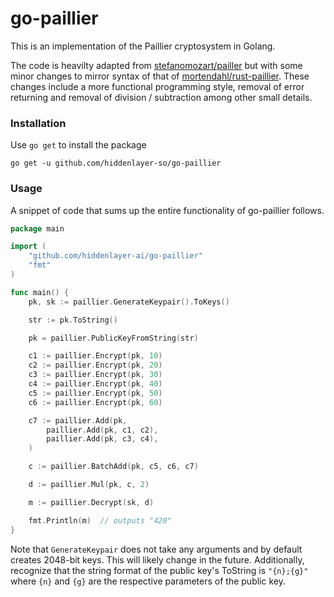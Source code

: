 # go-paillier

This is an implementation of the Paillier cryptosystem in Golang.

The code is heavilty adapted from [stefanomozart/pailler](https://github.com/stefanomozart/paillier) but with some minor changes to mirror syntax of that of [mortendahl/rust-paillier](https://github.com/mortendahl/rust-paillier). These changes include a more functional programming style, removal of error returning and removal of division / subtraction among other small details.


### Installation

Use `go get` to install the package

```
go get -u github.com/hiddenlayer-so/go-paillier
```

### Usage

A snippet of code that sums up the entire functionality of go-paillier follows.

```go
package main

import (
	"github.com/hiddenlayer-ai/go-paillier"
	"fmt"
)

func main() {
	pk, sk := paillier.GenerateKeypair().ToKeys()

	str := pk.ToString()

	pk = paillier.PublicKeyFromString(str)

	c1 := paillier.Encrypt(pk, 10)
	c2 := paillier.Encrypt(pk, 20)
	c3 := paillier.Encrypt(pk, 30)
	c4 := paillier.Encrypt(pk, 40)
	c5 := paillier.Encrypt(pk, 50)
	c6 := paillier.Encrypt(pk, 60)

	c7 := paillier.Add(pk,
		paillier.Add(pk, c1, c2),
		paillier.Add(pk, c3, c4),
	)

	c := paillier.BatchAdd(pk, c5, c6, c7)

	d := paillier.Mul(pk, c, 2)

	m := paillier.Decrypt(sk, d)

	fmt.Println(m)  // outputs "420"
}
```

Note that `GenerateKeypair` does not take any arguments and by default creates 2048-bit keys. This will likely change in the future. Additionally, recognize that the string format of the public key's ToString is `"{n};{g}"` where `{n}` and `{g}` are the respective parameters of the public key.